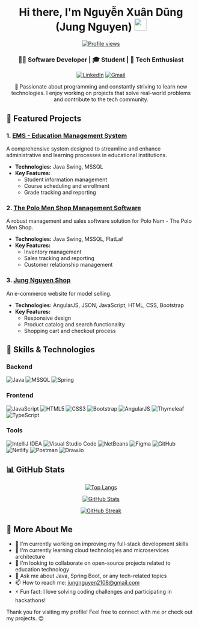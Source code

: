 <div align="center">

# Hi there, I'm Nguyễn Xuân Dũng (Jung Nguyen) <img src="https://github.com/zoeyfrisart/zoeyfrisart/blob/main/meow_wave_peak.png" height="32"/>
[![Profile views](https://komarev.com/ghpvc/?username=leonx04&label=Profile%20views&color=0e75b6&style=flat)](https://github.com/leonx04/)
### 👨‍💻 Software Developer | 🎓 Student | 🚀 Tech Enthusiast

[![LinkedIn](https://img.shields.io/badge/LinkedIn-%230077B5.svg?&style=for-the-badge&logo=linkedin&logoColor=white)](https://www.linkedin.com/in/jung-nguyen-xuan/)
[![Gmail](https://img.shields.io/badge/Gmail-%23D14836.svg?&style=for-the-badge&logo=gmail&logoColor=white)](mailto:jungnguyen2108@gmail.com)

🌟 Passionate about programming and constantly striving to learn new technologies. I enjoy working on projects that solve real-world problems and contribute to the tech community.

</div>

## 🚀 Featured Projects

### 1. [EMS - Education Management System](https://github.com/leonx04/EMS)
A comprehensive system designed to streamline and enhance administrative and learning processes in educational institutions.
- **Technologies:** Java Swing, MSSQL
- **Key Features:**
  - Student information management
  - Course scheduling and enrollment
  - Grade tracking and reporting

### 2. [The Polo Men Shop Management Software](https://github.com/leonx04/ThePoloManShop)
A robust management and sales software solution for Polo Nam - The Polo Men Shop.
- **Technologies:** Java Swing, MSSQL, FlatLaf
- **Key Features:**
  - Inventory management
  - Sales tracking and reporting
  - Customer relationship management

### 3. [Jung Nguyen Shop](https://github.com/leonx04/JungNguyenShop)
An e-commerce website for model selling.
- **Technologies:** AngularJS, JSON, JavaScript, HTML, CSS, Bootstrap
- **Key Features:**
  - Responsive design
  - Product catalog and search functionality
  - Shopping cart and checkout process

## 🔧 Skills & Technologies

### Backend
![Java](https://img.shields.io/badge/Java-%23ED8B00.svg?style=for-the-badge&logo=java&logoColor=white)
![MSSQL](https://img.shields.io/badge/MSSQL-CC2927?style=for-the-badge&logo=microsoft-sql-server&logoColor=white)
![Spring](https://img.shields.io/badge/Spring-%236DB33F.svg?style=for-the-badge&logo=spring&logoColor=white)

### Frontend
![JavaScript](https://img.shields.io/badge/JavaScript-%23323330.svg?style=for-the-badge&logo=javascript&logoColor=%23F7DF1E)
![HTML5](https://img.shields.io/badge/HTML5-%23E34F26.svg?style=for-the-badge&logo=html5&logoColor=white)
![CSS3](https://img.shields.io/badge/CSS3-%231572B6.svg?style=for-the-badge&logo=css3&logoColor=white)
![Bootstrap](https://img.shields.io/badge/Bootstrap-%23563D7C.svg?style=for-the-badge&logo=bootstrap&logoColor=white)
![AngularJS](https://img.shields.io/badge/AngularJS-%23E23237.svg?style=for-the-badge&logo=angularjs&logoColor=white)
![Thymeleaf](https://img.shields.io/badge/Thymeleaf-%23005C0F.svg?style=for-the-badge&logo=Thymeleaf&logoColor=white)
![TypeScript](https://img.shields.io/badge/TypeScript-%23007ACC.svg?style=for-the-badge&logo=typescript&logoColor=white)

### Tools
![IntelliJ IDEA](https://img.shields.io/badge/IntelliJ%20IDEA-000000.svg?style=for-the-badge&logo=intellij-idea&logoColor=white)
![Visual Studio Code](https://img.shields.io/badge/VS%20Code-0078d7.svg?style=for-the-badge&logo=visual-studio-code&logoColor=white)
![NetBeans](https://img.shields.io/badge/NetBeans-1B6AC6.svg?style=for-the-badge&logo=apache-netbeans-ide&logoColor=white)
![Figma](https://img.shields.io/badge/Figma-%23F24E1E.svg?style=for-the-badge&logo=figma&logoColor=white)
![GitHub](https://img.shields.io/badge/GitHub-%23121011.svg?style=for-the-badge&logo=github&logoColor=white)
![Netlify](https://img.shields.io/badge/Netlify-%23000000.svg?style=for-the-badge&logo=netlify&logoColor=#00C7B7)
![Postman](https://img.shields.io/badge/Postman-FF6C37?style=for-the-badge&logo=postman&logoColor=white)
![Draw.io](https://img.shields.io/badge/Draw.io-%23F08705.svg?style=for-the-badge&logo=diagramsdotnet&logoColor=white)

## 📊 GitHub Stats

<div align="center">

[![Top Langs](https://github-readme-stats.vercel.app/api/top-langs?username=leonx04&show_icons=true&locale=en&layout=compact&theme=highcontrast)](https://github.com/leonx04)

[![GitHub Stats](https://github-readme-stats.vercel.app/api?username=leonx04&theme=transparent&show_icons=true&rank_icon=github)](https://github.com/leonx04)

[![GitHub Streak](https://github-readme-streak-stats.herokuapp.com/?user=leonx04&theme=highcontrast)](https://github.com/leonx04)

</div>

## 🌟 More About Me

- 🔭 I'm currently working on improving my full-stack development skills
- 🌱 I'm currently learning cloud technologies and microservices architecture
- 👯 I'm looking to collaborate on open-source projects related to education technology
- 💬 Ask me about Java, Spring Boot, or any tech-related topics
- 📫 How to reach me: [jungnguyen2108@gmail.com](mailto:jungnguyen2108@gmail.com)
- ⚡ Fun fact: I love solving coding challenges and participating in hackathons!


Thank you for visiting my profile! Feel free to connect with me or check out my projects. 😊
